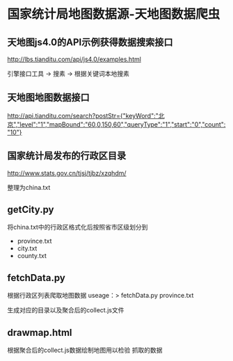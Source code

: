 # 国家统计局地图数据源-天地图数据爬虫


## 天地图js4.0的API示例获得数据搜索接口

http://lbs.tianditu.com/api/js4.0/examples.html

引擎接口工具 -> 搜素 -> 根据关键词本地搜素

## 天地图地图数据接口
http://api.tianditu.com/search?postStr={"keyWord":"北京","level":"1","mapBound":"60,0,150,60","queryType":"1","start":"0","count":"10"}


## 国家统计局发布的行政区目录

http://www.stats.gov.cn/tjsj/tjbz/xzqhdm/

整理为china.txt

## getCity.py
将china.txt中的行政区格式化后按照省市区级划分到

* province.txt
* city.txt
* county.txt

## fetchData.py
根据行政区列表爬取地图数据
useage：> fetchData.py province.txt

生成对应的目录以及聚合后的collect.js文件

## drawmap.html
根据聚合后的collect.js数据绘制地图用以检验
抓取的数据